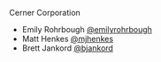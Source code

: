 Cerner Corporation

- Emily Rohrbough [@emilyrohrbough]
- Matt Henkes [@mjhenkes]
- Brett Jankord [@bjankord]

[@emilyrohrbough]: https://github.com/emilyrohrbough
[@mjhenkes]: https://github.com/mjhenkes
[@bjankord]: https://github.com/bjankord
